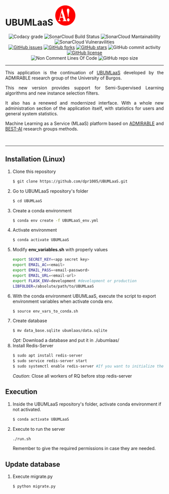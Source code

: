 # UBUMLaaS [![admirable-logo](ubumlaas/static/img/onlyA-32x32.svg)](http://admirable-ubu.es/)

<div align="center">
    <img alt="Codacy grade" src="https://img.shields.io/codacy/grade/5380c6229bc5421ba4832902f9e359fa?logo=codacy">
    <img alt="SonarCloud Build Status" src="https://sonarcloud.io/api/project_badges/measure?project=dpr1005_UBUMLaaS&metric=alert_status">
    <img alt="SonarCloud Mantainability" src="https://sonarcloud.io/api/project_badges/measure?project=dpr1005_UBUMLaaS&metric=sqale_rating">
    <img alt="SonarCloud Vulneravilities" src="https://sonarcloud.io/api/project_badges/measure?project=dpr1005_UBUMLaaS&metric=vulnerabilities">
    <br/>
    <a href="https://github.com/dpr1005/UBUMLaaS/issues"><img alt="GitHub issues" src="https://img.shields.io/github/issues/dpr1005/UBUMLaaS"></a>
<a href="https://github.com/dpr1005/UBUMLaaS/network/members"><img alt="GitHub forks" src="https://img.shields.io/github/forks/dpr1005/UBUMLaaS"></a>
<a href="https://github.com/dpr1005/UBUMLaaS/stargazers"><img alt="GitHub stars" src="https://img.shields.io/github/stars/dpr1005/UBUMLaaS"></a>
<img alt="GitHub commit activity" src="https://img.shields.io/github/commit-activity/m/dpr1005/UBUMLaaS">
  <a href="https://github.com/dpr1005/UBUMLaaS/blob/main/LICENSE"><img alt="GitHub license" src="https://img.shields.io/github/license/dpr1005/UBUMLaaS"></a>
    <br/>
    <img alt="Non Comment Lines Of Code" src="https://sonarcloud.io/api/project_badges/measure?project=dpr1005_UBUMLaaS&metric=ncloc">
    <img alt="GitHub repo size" src="https://img.shields.io/github/repo-size/dpr1005/UBUMLaaS?color=purple&logo=github">
</div>
    
---
<div align="justify">
This application is the continuation of <a href="https://github.com/JoseBarbero/UBUMLaaS">UBUMLaaS</a> developed by the ADMIRABLE research group of the University of Burgos.

This new version provides support for Semi-Supervised Learning algorithms and new instance selection filters.

It also has a renewed and modernized interface. With a whole new administration section of the application itself, with statistics for users and general system statistics.

Machine Learning as a Service (MLaaS) platform based on [ADMIRABLE](http://admirable-ubu.es/) and [BEST-AI](https://www.ubu.es/best-ai-biologia-educacion-y-salud-con-tecnologias-avanzadas-informaticas-best-ai) research groups methods.
</div>
<br>

---
## Installation (Linux)

1. Clone this repository
    ```bash
    $ git clone https://github.com/dpr1005/UBUMLaaS.git
    ```
2. Go to UBUMLaaS repository's folder
    ```bash
    $ cd UBUMLaaS
    ```
3. Create a conda environment
    ```bash
    $ conda env create -f UBUMLaaS_env.yml
    ```
4. Activate environment
    ```bash
    $ conda activate UBUMLaaS
    ```
5. Modify **env_variables.sh** with properly values
    ```bash 
    export SECRET_KEY=<app secret key>
    export EMAIL_AC=<email>
    export EMAIL_PASS=<email-password>
    export EMAIL_URL=<email-url>
    export FLASK_ENV=development #development or production
    LIBFOLDER=/absolute/path/to/UBUMLaaS
    ```
6. With the conda environment UBUMLaaS, execute the script to export environment variables when activate conda env.
    ```bash
    $ source env_vars_to_conda.sh
    ```
7. Create database
    ```bash
    $ mv data_base.sqlite ubumlaas/data.sqlite
    ```
    *Opt:* 
    Download a database and put it in ./ubumlaas/
8. Install Redis-Server
    ```bash
    $ sudo apt install redis-server
    $ sudo service redis-server start
    $ sudo systemctl enable redis-server #If you want to initialize the service in startup
    ```
    *Caution*: Close all workers of RQ before stop redis-server

## Execution
1. Inside the UBUMLaaS repository's folder, activate conda environment if not activated.
    ```bash
    $ conda activate UBUMLaaS
    ```
2.  Execute to run the server
    ```bash
    ./run.sh
    ```
    Remember to give the required permissions in case they are needed.
## Update database
1. Execute migrate.py
   ```bash
   $ python migrate.py
   ``` 

        
